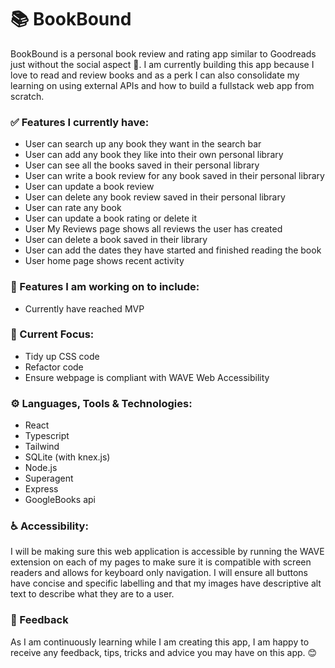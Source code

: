 # 📚 BookBound
BookBound is a personal book review and rating app similar to Goodreads just without the social aspect 🤭. I am currently building this app because I love to read and review books and as a perk I can also consolidate my learning on using external APIs and how to build a fullstack web app from scratch. 

### ✅ Features I currently have:
* User can search up any book they want in the search bar
* User can add any book they like into their own personal library
* User can see all the books saved in their personal library
* User can write a book review for any book saved in their personal library
* User can update a book review
* User can delete any book review saved in their personal library
* User can rate any book
* User can update a book rating or delete it
* User My Reviews page shows all reviews the user has created
* User can delete a book saved in their library 
* User can add the dates they have started and finished reading the book
* User home page shows recent activity


### 💪 Features I am working on to include:
* Currently have reached MVP

### 🎯 Current Focus:
* Tidy up CSS code
* Refactor code
* Ensure webpage is compliant with WAVE Web Accessibility 

### ⚙️ Languages, Tools & Technologies:
* React
* Typescript
* Tailwind
* SQLite (with knex.js)
* Node.js
* Superagent
* Express
* GoogleBooks api

### ♿ Accessibility:
I will be making sure this web application is accessible by running the WAVE extension on each of my pages to make sure it is compatible with screen readers and allows for keyboard only navigation. I will ensure all buttons have concise and specific labelling and that my images have descriptive alt text to describe what they are to a user. 

### 📝 Feedback
As I am continuously learning while I am creating this app, I am happy to receive any feedback, tips, tricks and advice you may have on this app. 😊
